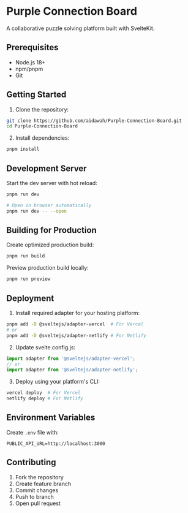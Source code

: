 # Purple Connection Board

A collaborative puzzle solving platform built with SvelteKit.

## Prerequisites

- Node.js 18+
- npm/pnpm
- Git

## Getting Started

1. Clone the repository:
```sh
git clone https://github.com/aidawah/Purple-Connection-Board.git
cd Purple-Connection-Board
```

2. Install dependencies:
```sh
pnpm install
```

## Development Server

Start the dev server with hot reload:
```sh
pnpm run dev

# Open in browser automatically
pnpm run dev -- --open
```

## Building for Production

Create optimized production build:
```sh
pnpm run build
```

Preview production build locally:
```sh
pnpm run preview
```

## Deployment

1. Install required adapter for your hosting platform:
```sh
pnpm add -D @sveltejs/adapter-vercel  # For Vercel
# or
pnpm add -D @sveltejs/adapter-netlify # For Netlify
```

2. Update svelte.config.js:
```js
import adapter from '@sveltejs/adapter-vercel';
// or
import adapter from '@sveltejs/adapter-netlify';
```

3. Deploy using your platform's CLI:
```sh
vercel deploy  # For Vercel
netlify deploy # For Netlify
```

## Environment Variables

Create `.env` file with:
```env
PUBLIC_API_URL=http://localhost:3000
```

## Contributing
1. Fork the repository
2. Create feature branch
3. Commit changes
4. Push to branch
5. Open pull request
